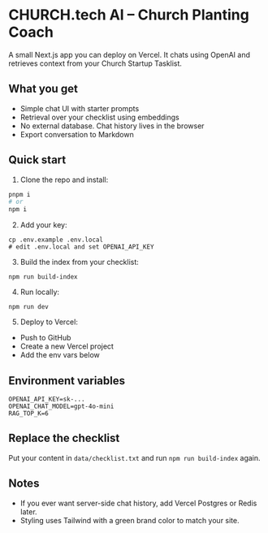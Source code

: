 # CHURCH.tech AI – Church Planting Coach

A small Next.js app you can deploy on Vercel. It chats using OpenAI and retrieves context from your Church Startup Tasklist.

## What you get
- Simple chat UI with starter prompts
- Retrieval over your checklist using embeddings
- No external database. Chat history lives in the browser
- Export conversation to Markdown

## Quick start
1. Clone the repo and install:
```bash
pnpm i
# or
npm i
```

2. Add your key:
```
cp .env.example .env.local
# edit .env.local and set OPENAI_API_KEY
```

3. Build the index from your checklist:
```
npm run build-index
```

4. Run locally:
```
npm run dev
```

5. Deploy to Vercel:
- Push to GitHub
- Create a new Vercel project
- Add the env vars below

## Environment variables
```
OPENAI_API_KEY=sk-...
OPENAI_CHAT_MODEL=gpt-4o-mini
RAG_TOP_K=6
```

## Replace the checklist
Put your content in `data/checklist.txt` and run `npm run build-index` again.

## Notes
- If you ever want server-side chat history, add Vercel Postgres or Redis later.
- Styling uses Tailwind with a green brand color to match your site.
